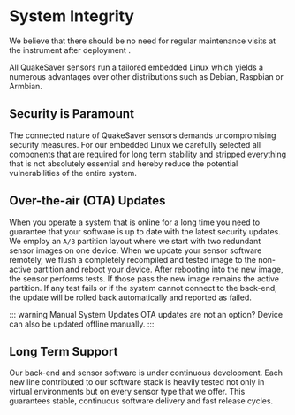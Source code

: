 

# System Integrity
We believe that there should be no need for regular maintenance visits at the instrument after deployment .

All QuakeSaver sensors run a tailored embedded Linux which yields a numerous advantages over other distributions such as Debian, Raspbian or Armbian.

## Security is Paramount
The connected nature of QuakeSaver sensors demands uncompromising security measures. For our embedded Linux we carefully selected all components that are required for long term stability and stripped everything that is not absolutely essential and hereby reduce the potential vulnerabilities of the entire system.

## Over-the-air (OTA) Updates
When you operate a system that is online for a long time you need to guarantee that your software is up to date with the latest security updates. We employ an `A/B` partition layout where we start with two redundant sensor images on one device. When we update your sensor software remotely, we flush a completely recompiled and tested image to the non-active partition and reboot your device. After rebooting into the new image, the sensor performs tests. If those pass the new image remains the active partition. If any test fails or if the system cannot connect to the back-end, the update will be rolled back automatically and reported as failed.

::: warning Manual System Updates
OTA updates are not an option? Device can also be updated offline manually.
:::

## Long Term Support
Our back-end and sensor software is under continuous development. Each new line contributed to our software stack is heavily tested not only in virtual environments but on every sensor type that we offer. This guarantees stable, continuous software delivery and fast release cycles.
